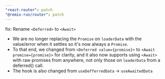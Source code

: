 ```yaml
---
"react-router": patch
"@remix-run/router": patch
---
```


fix: Rename `<Deferred>` to `<Await>`

- We are no longer replacing the `Promise` on `loaderData` with the value/error
  when it settles so it's now always a `Promise`.
- To that end, we changed from `<Deferred value={promise}>` to
  `<Await promise={promise}>` for clarity, and it also now supports using
  `<Await>` with raw promises from anywhere, not only those on `loaderData`
  from a deferred() call.
- The hook is also changed from `useDefferredData` -> `useAwaitedData`
